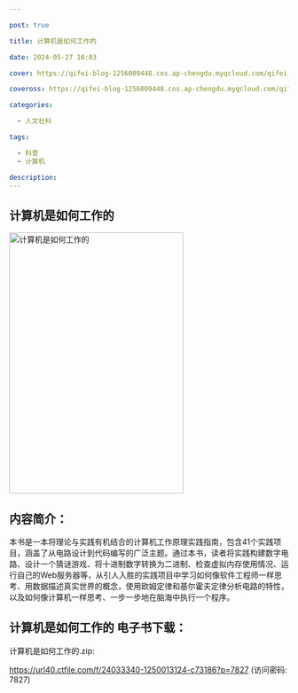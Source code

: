 ```yaml
---

post: true

title: 计算机是如何工作的

date: 2024-05-27 16:03

cover: https://qifei-blog-1256009448.cos.ap-chengdu.myqcloud.com/qifei-blog/65f800589f345e8d0330c7e6.jpg

coveross: https://qifei-blog-1256009448.cos.ap-chengdu.myqcloud.com/qifei-blog/65f800589f345e8d0330c7e6.jpg

categories:

  - 人文社科

tags:

  - 科普
  - 计算机

description:
---
```


## 计算机是如何工作的
<img alt="计算机是如何工作的 " class="aligncenter loading" data-was-processed="true" decoding="async" fetchpriority="high" height="471" src="https://qifei-blog-1256009448.cos.ap-chengdu.myqcloud.com/qifei-blog/65f800589f345e8d0330c7e6.jpg " style="cursor: zoom-in;" width="314"/>

## 内容简介：

本书是一本将理论与实践有机结合的计算机工作原理实践指南，包含41个实践项目，涵盖了从电路设计到代码编写的广泛主题。通过本书，读者将实践构建数字电路、设计一个猜谜游戏、将十进制数字转换为二进制、检查虚拟内存使用情况、运行自己的Web服务器等，从引人入胜的实践项目中学习如何像软件工程师一样思考、用数据描述真实世界的概念，使用欧姆定律和基尔霍夫定律分析电路的特性，以及如何像计算机一样思考、一步一步地在脑海中执行一个程序。

## 计算机是如何工作的 电子书下载：



计算机是如何工作的.zip: 

https://url40.ctfile.com/f/24033340-1250013124-c73186?p=7827 (访问密码: 7827)
